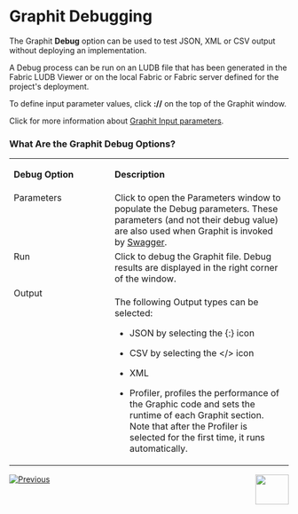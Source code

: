 # Graphit Debugging

The Graphit **Debug** option can be used to test JSON, XML or CSV output without deploying an implementation. 

A Debug process can be run on an LUDB file that has been generated in the Fabric LUDB Viewer or on the local Fabric or Fabric server defined for the project's deployment.

To define input parameter values, click **://** on the top of the Graphit window.

Click for more information about [Graphit Input parameters](/articles/15_web_services_and_graphit/17_Graphit/06_using_graphit_files_with_parameters.md).

### What Are the Graphit Debug Options?   
<table>
<tbody>
<tr>
<td valign="top" width="300pxl">
<p><strong>Debug Option</strong></p>
</td>
<td valign="top" width="600pxl">
<p><strong>Description</strong></p>
</td>
</tr>
<tr>
<td valign="top" width="300pxl">Parameters</td>
<td valign="top" width="600pxl">Click to open the Parameters window to populate the Debug parameters. These parameters (and not their debug value) are also used when Graphit is invoked by <a href="/articles/15_web_services_and_graphit/09_swagger.md">Swagger</a>.
  
</tr>
<tr>
<td valign="top" width="300pxl">Run</td>
<td valign="top" width="600pxl">Click to debug the Graphit file. Debug results are displayed in the right corner of the window.</td>
</tr>
<tr>
<td valign="top" width="300pxl">Output</td>
<td valign="top" width="600pxl">
<p>The following Output types can be selected:  

-  JSON by selecting the {:} icon

-  CSV  by selecting the </> icon

-  XML  

-  Profiler, profiles the performance of the Graphic code and sets the runtime of each Graphit section. Note that after the Profiler is selected for the first time, it runs automatically.

</p>
</td>
</tr>
</tbody>
</table>



[![Previous](/articles/images/Previous.png)](/articles/15_web_services_and_graphit/17_Graphit/04_graphit_node_properties.md)[<img align="right" width="60" height="54" src="/articles/images/Next.png">](/articles/15_web_services_and_graphit/17_Graphit/06_using_graphit_files_with_parameters.md)

